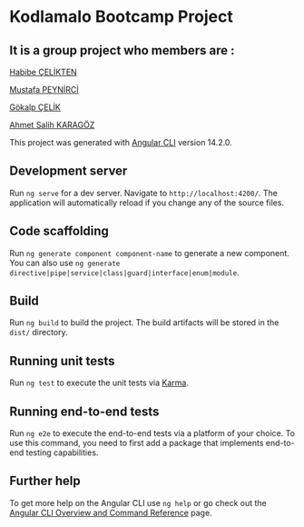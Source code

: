 # KodlamaIo Bootcamp Project

## It is a group project who members are :

[Habibe ÇELİKTEN](https://github.com/HabibeC)

[Mustafa PEYNİRCİ](https://github.com/MustafaPeynirci)

[Gökalp ÇELİK](https://github.com/gokalpclk)

[Ahmet Salih KARAGÖZ](https://github.com/krgzsalih)

This project was generated with [Angular CLI](https://github.com/angular/angular-cli) version 14.2.0.

## Development server

Run `ng serve` for a dev server. Navigate to `http://localhost:4200/`. The application will automatically reload if you change any of the source files.

## Code scaffolding

Run `ng generate component component-name` to generate a new component. You can also use `ng generate directive|pipe|service|class|guard|interface|enum|module`.

## Build

Run `ng build` to build the project. The build artifacts will be stored in the `dist/` directory.

## Running unit tests

Run `ng test` to execute the unit tests via [Karma](https://karma-runner.github.io).

## Running end-to-end tests

Run `ng e2e` to execute the end-to-end tests via a platform of your choice. To use this command, you need to first add a package that implements end-to-end testing capabilities.

## Further help

To get more help on the Angular CLI use `ng help` or go check out the [Angular CLI Overview and Command Reference](https://angular.io/cli) page.
